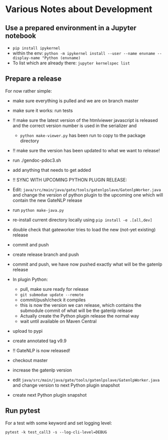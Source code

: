# Various Notes about Development

## Use a prepared environment in a Jupyter notebook

* `pip install ipykernel`
* within the env: `python -m ipykernel install --user --name envname --display-name "Python (envname)`
* To list which are already there: `jupyter kernelspec list`


## Prepare a release

For now rather simple:

* make sure everything is pulled and we are on branch master
* make sure it works: run tests
* !! make sure the latest version of the htmlviewer javascript is released
  and the correct version number is used in the serializer and 
  * `python make-viewer.py` has been run to copy to the package directory
* !! make sure the version has been updated to what we want to release!
* run ./gendoc-pdoc3.sh
* add anything that needs to get added

* !! SYNC WITH UPCOMING PYTHON PLUGIN RELEASE:
* Edit: `java/src/main/java/gate/tools/gatenlpslave/GatenlpWorker.java`
  and change the version of python plugin to the upcoming one which will contain the new GateNLP release
* run `python make-java.py` 
* re-install current directory locally using `pip install -e .[all,dev]`
* double check that gateworker tries to load the new (not-yet existing) release
* commit and push
* create release branch and push 
* commit and push, we have now pushed exactly what will be the gatenlp release

* In plugin Python:
  * pull, make sure ready for release
  * `git submodue update --remote` 
  * commit/push/check it compiles
  * this is now the version we can release, which contains the submodule commit of what will be the gatenlp release
  * Actually create the Python plugin release the normal way
  * wait until available on Maven Central
  
* upload to pypi
* create annotated tag v9.9
* !! GateNLP is now released!
* checkout master
* increase the gatenlp version
* edit `java/src/main/java/gate/tools/gatenlpslave/GatenlpWorker.java` and change version
  to next Python plugin snapshot
* create next Python plugin snapshot

## Run pytest

For a test with some keyword and set logging level:

`pytest -k test_call3 -s --log-cli-level=DEBUG`

